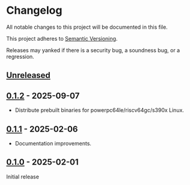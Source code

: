 # Changelog

All notable changes to this project will be documented in this file.

This project adheres to [Semantic Versioning](https://semver.org).

Releases may yanked if there is a security bug, a soundness bug, or a regression.

<!--
Note: In this file, do not use the hard wrap in the middle of a sentence for compatibility with GitHub comment style markdown rendering.
-->

## [Unreleased]

## [0.1.2] - 2025-09-07

- Distribute prebuilt binaries for powerpc64le/riscv64gc/s390x Linux.

## [0.1.1] - 2025-02-06

- Documentation improvements.

## [0.1.0] - 2025-02-01

Initial release

[Unreleased]: https://github.com/taiki-e/parse-dockerfile/compare/v0.1.2...HEAD
[0.1.2]: https://github.com/taiki-e/parse-dockerfile/compare/v0.1.1...v0.1.2
[0.1.1]: https://github.com/taiki-e/parse-dockerfile/compare/v0.1.0...v0.1.1
[0.1.0]: https://github.com/taiki-e/parse-dockerfile/releases/tag/v0.1.0
